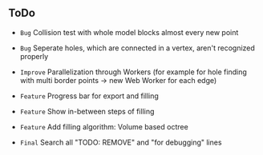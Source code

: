 ## ToDo

* `Bug` Collision test with whole model blocks almost every new point
* `Bug` Seperate holes, which are connected in a vertex, aren't recognized properly

* `Improve` Parallelization through Workers (for example for hole finding with multi border points -> new Web Worker for each edge)

* `Feature` Progress bar for export and filling
* `Feature` Show in-between steps of filling
* `Feature` Add filling algorithm: Volume based octree

* `Final` Search all "TODO: REMOVE" and "for debugging" lines
